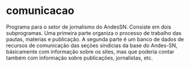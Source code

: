 # comunicacao
Programa para o setor de jornalismo do AndesSN. Consiste em dois subprogramas. Uma primeira parte organiza o processo de trabalho das pautas, materias e publicação. A segunda parte é um banco de dados de recursos de comunicação das seções sindicias da base do Andes-SN, básicamente com informação sobre os sites, mas que poderia contar também com informação sobre publicações, jornalistas, etc.
